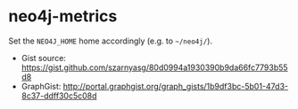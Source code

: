 # neo4j-metrics

Set the `NEO4J_HOME` home accordingly (e.g. to `~/neo4j/`).

* Gist source: https://gist.github.com/szarnyasg/80d0994a1930390b9da66fc7793b55d8
* GraphGist: http://portal.graphgist.org/graph_gists/1b9df3bc-5b01-47d3-8c37-ddff30c5c08d
